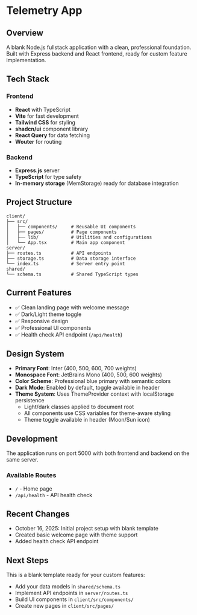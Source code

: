 # Telemetry App

## Overview
A blank Node.js fullstack application with a clean, professional foundation. Built with Express backend and React frontend, ready for custom feature implementation.

## Tech Stack

### Frontend
- **React** with TypeScript
- **Vite** for fast development
- **Tailwind CSS** for styling
- **shadcn/ui** component library
- **React Query** for data fetching
- **Wouter** for routing

### Backend
- **Express.js** server
- **TypeScript** for type safety
- **In-memory storage** (MemStorage) ready for database integration

## Project Structure

```
client/
├── src/
│   ├── components/     # Reusable UI components
│   ├── pages/          # Page components
│   ├── lib/            # Utilities and configurations
│   └── App.tsx         # Main app component
server/
├── routes.ts           # API endpoints
├── storage.ts          # Data storage interface
└── index.ts            # Server entry point
shared/
└── schema.ts           # Shared TypeScript types
```

## Current Features
- ✅ Clean landing page with welcome message
- ✅ Dark/Light theme toggle
- ✅ Responsive design
- ✅ Professional UI components
- ✅ Health check API endpoint (`/api/health`)

## Design System
- **Primary Font**: Inter (400, 500, 600, 700 weights)
- **Monospace Font**: JetBrains Mono (400, 500, 600 weights)
- **Color Scheme**: Professional blue primary with semantic colors
- **Dark Mode**: Enabled by default, toggle available in header
- **Theme System**: Uses ThemeProvider context with localStorage persistence
  - Light/dark classes applied to document root
  - All components use CSS variables for theme-aware styling
  - Theme toggle available in header (Moon/Sun icon)

## Development

The application runs on port 5000 with both frontend and backend on the same server.

### Available Routes
- `/` - Home page
- `/api/health` - API health check

## Recent Changes
- October 16, 2025: Initial project setup with blank template
- Created basic welcome page with theme support
- Added health check API endpoint

## Next Steps
This is a blank template ready for your custom features:
- Add your data models in `shared/schema.ts`
- Implement API endpoints in `server/routes.ts`
- Build UI components in `client/src/components/`
- Create new pages in `client/src/pages/`
